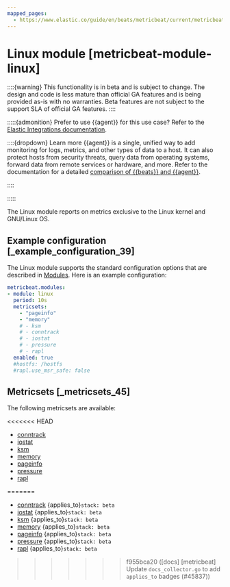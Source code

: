 ```yaml
---
mapped_pages:
  - https://www.elastic.co/guide/en/beats/metricbeat/current/metricbeat-module-linux.html
---
```


# Linux module [metricbeat-module-linux]

::::{warning}
This functionality is in beta and is subject to change. The design and code is less mature than official GA features and is being provided as-is with no warranties. Beta features are not subject to the support SLA of official GA features.
::::


:::::{admonition} Prefer to use {{agent}} for this use case?
Refer to the [Elastic Integrations documentation](integration-docs://reference/linux/index.md).

::::{dropdown} Learn more
{{agent}} is a single, unified way to add monitoring for logs, metrics, and other types of data to a host. It can also protect hosts from security threats, query data from operating systems, forward data from remote services or hardware, and more. Refer to the documentation for a detailed [comparison of {{beats}} and {{agent}}](docs-content://reference/fleet/index.md).

::::


:::::


The Linux module reports on metrics exclusive to the Linux kernel and GNU/Linux OS.


## Example configuration [_example_configuration_39]

The Linux module supports the standard configuration options that are described in [Modules](/reference/metricbeat/configuration-metricbeat.md). Here is an example configuration:

```yaml
metricbeat.modules:
- module: linux
  period: 10s
  metricsets:
    - "pageinfo"
    - "memory"
    # - ksm
    # - conntrack
    # - iostat
    # - pressure
    # - rapl
  enabled: true
  #hostfs: /hostfs
  #rapl.use_msr_safe: false
```


## Metricsets [_metricsets_45]

The following metricsets are available:

<<<<<<< HEAD
* [conntrack](/reference/metricbeat/metricbeat-metricset-linux-conntrack.md)
* [iostat](/reference/metricbeat/metricbeat-metricset-linux-iostat.md)
* [ksm](/reference/metricbeat/metricbeat-metricset-linux-ksm.md)
* [memory](/reference/metricbeat/metricbeat-metricset-linux-memory.md)
* [pageinfo](/reference/metricbeat/metricbeat-metricset-linux-pageinfo.md)
* [pressure](/reference/metricbeat/metricbeat-metricset-linux-pressure.md)
* [rapl](/reference/metricbeat/metricbeat-metricset-linux-rapl.md)








=======
* [conntrack](/reference/metricbeat/metricbeat-metricset-linux-conntrack.md)  {applies_to}`stack: beta`
* [iostat](/reference/metricbeat/metricbeat-metricset-linux-iostat.md)  {applies_to}`stack: beta`
* [ksm](/reference/metricbeat/metricbeat-metricset-linux-ksm.md)  {applies_to}`stack: beta`
* [memory](/reference/metricbeat/metricbeat-metricset-linux-memory.md)  {applies_to}`stack: beta`
* [pageinfo](/reference/metricbeat/metricbeat-metricset-linux-pageinfo.md)  {applies_to}`stack: beta`
* [pressure](/reference/metricbeat/metricbeat-metricset-linux-pressure.md)  {applies_to}`stack: beta`
* [rapl](/reference/metricbeat/metricbeat-metricset-linux-rapl.md)  {applies_to}`stack: beta`
>>>>>>> f955bca20 ([docs] [metricbeat] Update `docs_collector.go` to add `applies_to` badges (#45837))
